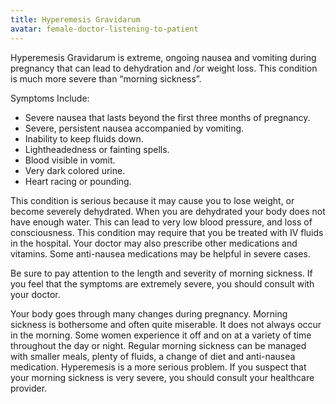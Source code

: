 ```yaml
---
title: Hyperemesis Gravidarum
avatar: female-doctor-listening-to-patient
---
```


Hyperemesis Gravidarum is extreme, ongoing nausea and vomiting during
pregnancy that can lead to dehydration and /or weight loss. This
condition is much more severe than “morning sickness”.

Symptoms Include:

- Severe nausea that lasts beyond the first three months of pregnancy.
- Severe, persistent nausea accompanied by vomiting.
- Inability to keep fluids down.
- Lightheadedness or fainting spells.
- Blood visible in vomit.
- Very dark colored urine.
- Heart racing or pounding.

This condition is serious because it may cause you to lose weight, or
become severely dehydrated. When you are dehydrated your body does not
have enough water. This can lead to very low blood pressure, and loss of
consciousness. This condition may require that you be treated with IV
fluids in the hospital. Your doctor may also prescribe other medications
and vitamins. Some anti-nausea medications may be helpful in severe
cases.

Be sure to pay attention to the length and severity of morning sickness.
If you feel that the symptoms are extremely severe, you should consult
with your doctor.

Your body goes through many changes during pregnancy. Morning sickness
is bothersome and often quite miserable. It does not always occur in the
morning. Some women experience it off and on at a variety of time
throughout the day or night. Regular morning sickness can be managed
with smaller meals, plenty of fluids, a change of diet and anti-nausea
medication. Hyperemesis is a more serious problem. If you suspect that
your morning sickness is very severe, you should consult your healthcare
provider.

